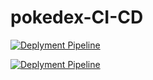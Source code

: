 # pokedex-CI-CD

[![Deplyment Pipeline](https://github.com/gustavog578/pokedex-CI-CD/actions/workflows/pipeline.yml/badge.svg)](https://github.com/gustavog578/pokedex-CI-CD/actions/workflows/pipeline.yml)

[![Deplyment Pipeline](https://github.com/gustavog578/pokedex-CI-CD/actions/workflows/pipeline.yml/badge.svg)](https://github.com/gustavog578/pokedex-CI-CD/actions/workflows/pipeline.yml)